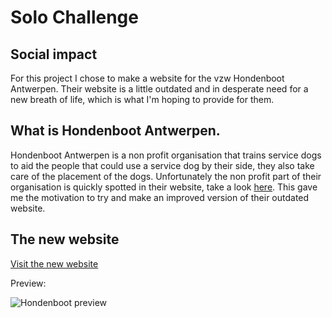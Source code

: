 # Solo Challenge
## Social impact

For this project I chose to make a website for the vzw Hondenboot Antwerpen. Their website is a little outdated and in desperate need for a new breath of life, which is what I'm hoping to provide for them.


## What is Hondenboot Antwerpen.

Hondenboot Antwerpen is a non profit organisation that trains service dogs to aid the people that could use a service dog by their side, they also take care of the placement of the dogs. Unfortunately the non profit part of their organisation is quickly spotted in their website, take a look [here](http://www.antwerpsehulphonden.be/). This gave me the motivation to try and make an improved version of their outdated website.

## The new website

[Visit the new website](https://timmeahj.github.io/social-impact-hondenboot/index.html)

Preview:

![Hondenboot preview](https://timmeahj.github.io/social-impact-hondenboot/preview.png)
